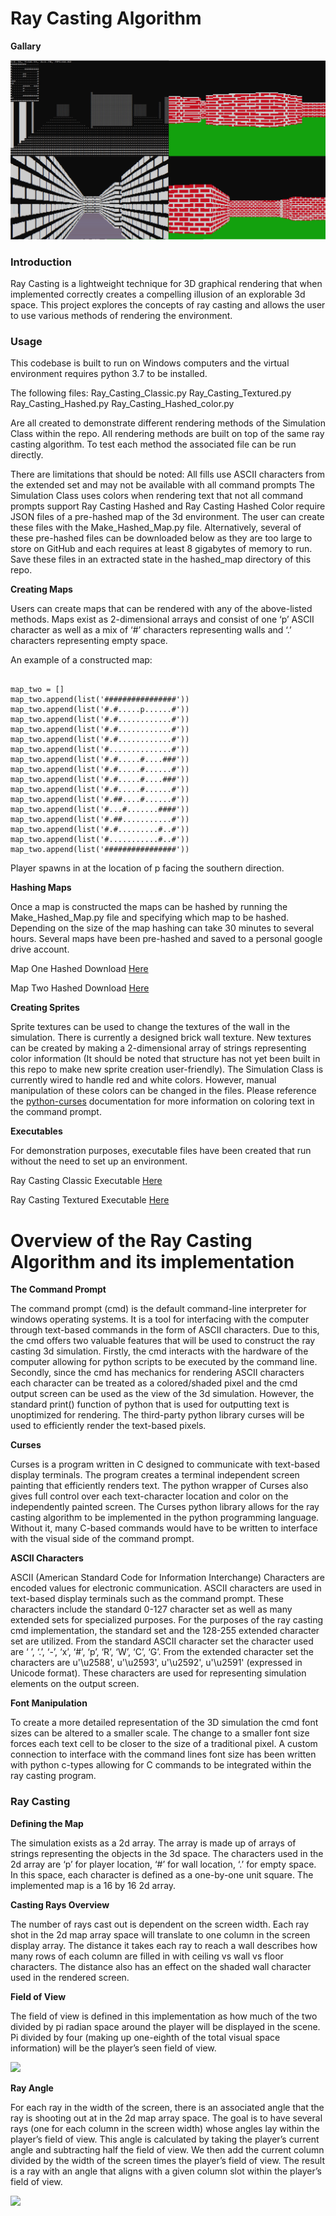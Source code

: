 # Ray Casting Algorithm

**Gallary**

![](img/gallery.png)

### Introduction

Ray Casting is a lightweight technique for 3D graphical rendering that when implemented correctly creates a compelling illusion of an explorable 3d space. This project explores the concepts of ray casting and allows the user to use various methods of rendering the environment. 

### Usage

This codebase is built to run on Windows computers and the virtual environment requires python 3.7 to be installed.

The following files:
Ray_Casting_Classic.py
Ray_Casting_Textured.py
Ray_Casting_Hashed.py
Ray_Casting_Hashed_color.py

Are all created to demonstrate different rendering methods of the Simulation Class within the repo. All rendering methods are built on top of the same ray casting algorithm. To test each method the associated file can be run directly.

There are limitations that should be noted:
All fills use ASCII characters from the extended set and may not be available with all command prompts
The Simulation Class uses colors when rendering text that not all command prompts support
Ray Casting Hashed and Ray Casting Hashed Color require JSON files of a pre-hashed map of the 3d environment. The user can create these files with the Make_Hashed_Map.py file. Alternatively, several of these pre-hashed files can be downloaded below as they are too large to store on GitHub and each requires at least 8 gigabytes of memory to run. Save these files in an extracted state in the hashed_map directory of this repo.


**Creating Maps**

Users can create maps that can be rendered with any of the above-listed methods. Maps exist as 2-dimensional arrays and consist of one ‘p’ ASCII character as well as a mix of ‘#’ characters representing walls and ‘.’ characters representing empty space.

An example of a constructed map:
```

map_two = []
map_two.append(list('################'))
map_two.append(list('#.#.....p......#'))
map_two.append(list('#.#............#'))
map_two.append(list('#.#............#'))
map_two.append(list('#.#............#'))
map_two.append(list('#..............#'))
map_two.append(list('#.#.....#....###'))
map_two.append(list('#.#.....#......#'))
map_two.append(list('#.#.....#....###'))
map_two.append(list('#.#.....#......#'))
map_two.append(list('#.##....#......#'))
map_two.append(list('#...#.......####'))
map_two.append(list('#.##...........#'))
map_two.append(list('#.#.........#..#'))
map_two.append(list('#...........#..#'))
map_two.append(list('################'))

```

Player spawns in at the location of p facing the southern direction.

**Hashing Maps**

Once a map is constructed the maps can be hashed by running the Make_Hashed_Map.py file and specifying which map to be hashed. Depending on the size of the map hashing can take 30 minutes to several hours. Several maps have been pre-hashed and saved to a personal google drive account.

Map One Hashed Download [Here](https://drive.google.com/file/d/1Ws2Q2WXOJVLGt2i_gu-BLtg3crU63zSK/view?usp=sharing)

Map Two Hashed Download [Here](https://drive.google.com/file/d/1BNAjFWH12K9ixtiiuNjB-0_zz1oh_Mxe/view?usp=sharing)

**Creating Sprites**

Sprite textures can be used to change the textures of the wall in the simulation. There is currently a designed brick wall texture. New textures can be created by making a 2-dimensional array of strings representing color information (It should be noted that structure has not yet been built in this repo to make new sprite creation user-friendly). The Simulation Class is currently wired to handle red and white colors. However, manual manipulation of these colors can be changed in the files. Please reference the [python-curses](https://docs.python.org/3/howto/curses.html) documentation for more information on coloring text in the command prompt.

**Executables**

For demonstration purposes, executable files have been created that run without the need to set up an environment.

Ray Casting Classic Executable [Here](https://drive.google.com/file/d/153Kjcn8uFgkFhVWm62GR0R6aivwlmxeR/view?usp=sharing)

Ray Casting Textured Executable [Here](https://drive.google.com/file/d/1R-rmk3PQfAUNCWO82qQgjGl1lbZbg5ZQ/view?usp=sharing)

# Overview of the Ray Casting Algorithm and its implementation

**The Command Prompt**

The command prompt (cmd) is the default command-line interpreter for windows operating systems. It is a tool for interfacing with the computer through text-based commands in the form of ASCII characters. Due to this, the cmd offers two valuable features that will be used to construct the ray casting 3d simulation. Firstly, the cmd interacts with the hardware of the computer allowing for python scripts to be executed by the command line. Secondly, since the cmd has mechanics for rendering ASCII characters each character can be treated as a colored/shaded pixel and the cmd output screen can be used as the view of the 3d simulation. However, the standard print() function of python that is used for outputting text is unoptimized for rendering. The third-party python library curses will be used to efficiently render the text-based pixels.

**Curses**

Curses is a program written in C designed to communicate with text-based display terminals. The program creates a terminal independent screen painting that efficiently renders text. The python wrapper of Curses also gives full control over each text-character location and color on the independently painted screen. The Curses python library allows for the ray casting algorithm to be implemented in the python programming language. Without it, many C-based commands would have to be written to interface with the visual side of the command prompt.

**ASCII Characters**

ASCII (American Standard Code for Information Interchange) Characters are encoded values for electronic communication. ASCII characters are used in text-based display terminals such as the command prompt. These characters include the standard 0-127 character set as well as many extended sets for specialized purposes. For the purposes of the ray casting cmd implementation, the standard set and the 128-255 extended character set are utilized. From the standard ASCII character set the character used are  ‘ ’, ‘.’, ‘-’, ‘x’, ‘#’, ‘p’, ‘R’, ‘W’, ‘C’, ‘G’. From the extended character set the characters are u'\u2588', u'\u2593', u'\u2592', u'\u2591' (expressed in Unicode format). These characters are used for representing simulation elements on the output screen. 

**Font Manipulation**

To create a more detailed representation of the 3D simulation the cmd font sizes can be altered to a smaller scale. The change to a smaller font size forces each text cell to be closer to the size of a traditional pixel. A custom connection to interface with the command lines font size has been written with python c-types allowing for C commands to be integrated within the ray casting program.

### Ray Casting

**Defining the Map**

The simulation exists as a 2d array. The array is made up of arrays of strings representing the objects in the 3d space. The characters used in the 2d array are ‘p’ for player location, ‘#’ for wall location, ‘.’ for empty space. In this space, each character is defined as a one-by-one unit square. The implemented map is a 16 by 16 2d array. 

**Casting Rays Overview**

The number of rays cast out is dependent on the screen width. Each ray shot in the 2d map array space will translate to one column in the screen display array. The distance it takes each ray to reach a wall describes how many rows of each column are filled in with ceiling vs wall vs floor characters. The distance also has an effect on the shaded wall character used in the rendered screen.

**Field of View**

The field of view is defined in this implementation as how much of the two divided by pi radian space around the player will be displayed in the scene. Pi divided by four (making up one-eighth of the total visual space information) will be the player’s seen field of view. 

<img src="https://render.githubusercontent.com/render/math?math=FOV = \frac{\pi}{4.0}">

**Ray Angle**

For each ray in the width of the screen, there is an associated angle that the ray is shooting out at in the 2d map array space. The goal is to have several rays (one for each column in the screen width) whose angles lay within the player’s field of view. This angle is calculated by taking the player’s current angle and subtracting half the field of view. We then add the current column divided by the width of the screen times the player’s field of view. The result is a ray with an angle that aligns with a given column slot within the player’s field of view.

<img src="https://render.githubusercontent.com/render/math?math=RayAngle = ( PlayerAngle ) + ( /frac{x}{ScreenWidth ) * FOV">
